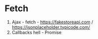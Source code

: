
# Fetch
1. Ajax - fetch - https://fakestoreapi.com / https://jsonplaceholder.typicode.com/
2. Callbacks hell - Promise
